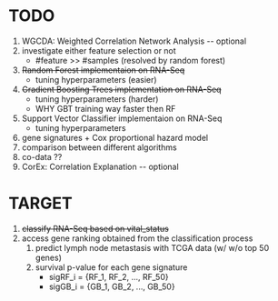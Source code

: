 # TODO

1. WGCDA: Weighted Correlation Network Analysis -- optional
2. investigate either feature selection or not
   * #feature >> #samples (resolved by random forest)
3. ~~Random Forest implementaion on RNA-Seq~~
   * tuning hyperparameters (easier)
4. ~~Gradient Boosting Trees implementation on RNA-Seq~~
   * tuning hyperparameters (harder)
   * WHY GBT training way faster then RF
5. Support Vector Classifier implementaion on RNA-Seq
   * tuning hyperparameters 
6. gene signatures + Cox proportional hazard model
7. comparison between different algorithms
8. co-data ??
9. CorEx: Correlation Explanation -- optional


# TARGET
1. ~~classify RNA-Seq based on vital_status~~
2. access gene ranking obtained from the classification process
   1. predict lymph node metastasis with TCGA data (w/ w/o top 50 genes)
   2. survival p-value for each gene signature
      * sigRF_i = {RF_1, RF_2, ..., RF_50}
      * sigGB_i = {GB_1, GB_2, ..., GB_50}

